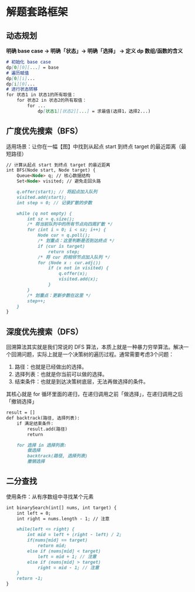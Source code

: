 # 解题套路框架

## 动态规划

**明确 base case -> 明确「状态」-> 明确「选择」 -> 定义 dp 数组/函数的含义**

```markdown
# 初始化 base case
dp[0][0][...] = base
# 遍历赋值
dp[0][i]...
dp[i][0]...
# 进行状态转移
for 状态1 in 状态1的所有取值：
    for 状态2 in 状态2的所有取值：
        for ...
            dp[状态1][状态2][...] = 求最值(选择1，选择2...)
```

## 广度优先搜索（BFS）
适用场景：让你在一幅【图】中找到从起点 start 到终点 target 的最近距离（最短路径）
```markdown
// 计算从起点 start 到终点 target 的最近距离
int BFS(Node start, Node target) {
    Queue<Node> q; // 核心数据结构
    Set<Node> visited; // 避免走回头路

    q.offer(start); // 将起点加入队列
    visited.add(start);
    int step = 0; // 记录扩散的步数

    while (q not empty) {
        int sz = q.size();
        /* 将当前队列中的所有节点向四周扩散 */
        for (int i = 0; i < sz; i++) {
            Node cur = q.poll();
            /* 划重点：这里判断是否到达终点 */
            if (cur is target)
                return step;
            /* 将 cur 的相邻节点加入队列 */
            for (Node x : cur.adj())
                if (x not in visited) {
                    q.offer(x);
                    visited.add(x);
                }
        }
        /* 划重点：更新步数在这里 */
        step++;
    }
}
```

## 深度优先搜索（DFS）
回溯算法其实就是我们常说的 DFS 算法，本质上就是一种暴力穷举算法。解决一个回溯问题，实际上就是一个决策树的遍历过程。通常需要考虑3个问题：
1. 路径：也就是已经做出的选择。
2. 选择列表：也就是你当前可以做的选择。
3. 结束条件：也就是到达决策树底层，无法再做选择的条件。

其核心就是 for 循环里面的递归，在递归调用之前「做选择」，在递归调用之后「撤销选择」

```markdown
result = []
def backtrack(路径, 选择列表):
    if 满足结束条件:
        result.add(路径)
        return

    for 选择 in 选择列表:
        做选择
        backtrack(路径, 选择列表)
        撤销选择
```

## 二分查找

使用条件：从有序数组中寻找某个元素

```markdown
int binarySearch(int[] nums, int target) {
    int left = 0; 
    int right = nums.length - 1; // 注意

    while(left <= right) {
        int mid = left + (right - left) / 2;
        if(nums[mid] == target)
            return mid; 
        else if (nums[mid] < target)
            left = mid + 1; // 注意
        else if (nums[mid] > target)
            right = mid - 1; // 注意
    }
    return -1;
}
```
